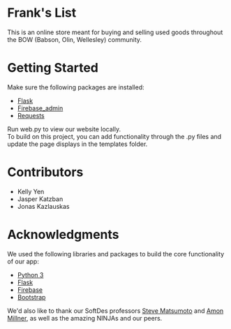 # Frank's List
This is an online store meant for buying and selling used goods throughout the BOW (Babson, Olin, Wellesley) community.  

# Getting Started  
Make sure the following packages are installed:  
- [Flask](https://flask.palletsprojects.com)
- [Firebase_admin](https://firebase.google.com/) 
- [Requests](https://requests.readthedocs.io/en/master/)
  
Run web.py to view our website locally.  
To build on this project, you can add functionality through the .py files and update the page displays in the templates folder.  

# Contributors  
- Kelly Yen  
- Jasper Katzban  
- Jonas Kazlauskas  

# Acknowledgments  
We used the following libraries and packages to build the core functionality of our app:
- [Python 3](https://www.python.org/)
- [Flask](https://flask.palletsprojects.com)
- [Firebase](https://firebase.google.com/)
- [Bootstrap](https://getbootstrap.com/)

We'd also like to thank our SoftDes professors [Steve Matsumoto](https://www.stevematsumoto.net/) and [Amon Millner](http://www.amonmillner.com/), as well as the amazing NINJAs and our peers. 

